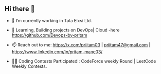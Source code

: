 ## Hi there 👋

- 🔭 I’m currently working in Tata Elxsi Ltd.
- 🌱  Learning, Building projects on DevOps| Cloud -here https://github.com/Devops-by-pritam  
- 📫 Reach out to me:  https://x.com/priitam03 |
                       priitam47@gmail.com |
                       https://www.linkedin.com/in/pritam-mane03/
  
- 🐱‍👤 Coding Contests Participated : CodeForce weekly Round |
                                LeetCode Weekly Contests. 

